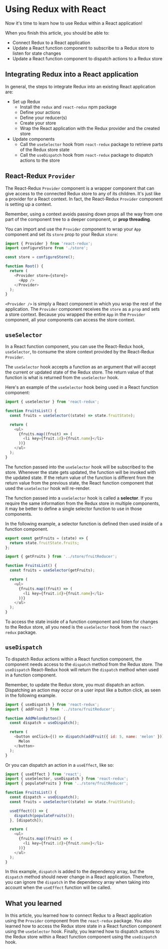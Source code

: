 # Using Redux with React

Now it's time to learn how to use Redux within a React application!

When you finish this article, you should be able to:

- Connect Redux to a React application
- Update a React function component to subscribe to a Redux store to listen for
  state changes
- Update a React function component to dispatch actions to a Redux store

## Integrating Redux into a React application

In general, the steps to integrate Redux into an existing React application are:

- Set up Redux
  - Install the `redux` and `react-redux` npm package
  - Define your actions
  - Define your reducer(s)
  - Create your store
  - Wrap the React application with the Redux provider and the created store
- Update components
  - Call the `useSelector` hook from `react-redux` package to retrieve parts of
    the Redux store state
  - Call the `useDispatch` hook from `react-redux` package to dispatch actions
    to the store

## React-Redux `Provider`

The React-Redux `Provider` component is a wrapper component that can give access
to the connected Redux store to any of its children. It's just like a provider
for a React context. In fact, the React-Redux `Provider` component is setting
up a context.

Remember, using a context avoids passing down props all the way from one part of
the component tree to a deeper component, or **prop threading**.

You can import and use the `Provider` component to wrap your `App` component and
set its `store` prop to your Redux `store`:

```js
import { Provider } from 'react-redux';
import configureStore from './store';

const store = configureStore();

function Root() {
  return (
    <Provider store={store}>
      <App />
    </Provider>
  );
}
```

`<Provider />` is simply a React component in which you wrap the rest of the
application. The `Provider` component receives the `store` as a `prop` and sets
a store context. Because you wrapped the entire `App` in the `Provider`
component, all your components can access the store context.

## `useSelector`

In a React function component, you can use the React-Redux hook, `useSelector`,
to consume the store context provided by the React-Redux `Provider`.

The `useSelector` hook accepts a function as an argument that will accept the
current or updated state of the Redux store. The return value of that function
is what is returned from the `useSelector` hook.

Here's an example of the `useSelector` hook being used in a React function
component:

```js
import { useSelector } from 'react-redux';

function FruitsList() {
  const fruits = useSelector((state) => state.fruitState);

  return (
    <ul>
      {fruits.map((fruit) => (
        <li key={fruit.id}>{fruit.name}</li>
      ))}
    </ul>
  );
}
```

The function passed into the `useSelector` hook will be subscribed to the store.
Whenever the state gets updated, the function will be invoked with the updated
state. If the return value of the function is different from the return value
from the previous state, the React function component that used the
`useSelector` hook will re-render.

The function passed into a `useSelector` hook is called a **selector**. If you
require the same information from the Redux store in multiple components, it may
be better to define a single selector function to use in those components.

In the following example, a selector function is defined then used inside of a
function component.

```js
export const getFruits = (state) => {
  return state.fruitState.fruits;
};
```

```js
import { getFruits } from '../store/fruitReducer';

function FruitsList() {
  const fruits = useSelector(getFruits);

  return (
    <ul>
      {fruits.map((fruit) => (
        <li key={fruit.id}>{fruit.name}</li>
      ))}
    </ul>
  );
}
```

To access the state inside of a function component and listen for changes to the
Redux store, all you need is the `useSelector` hook from the `react-redux`
package.

## `useDispatch`

To dispatch Redux actions within a React function component, the component needs
access to the `dispatch` method from the Redux store. The `useDispatch`
React-Redux hook will return the `dispatch` method when used in a function
component.

Remember, to update the Redux store, you must dispatch an action. Dispatching
an action may occur on a user input like a button click, as seen in the
following example.

```js
import { useDispatch } from 'react-redux';
import { addFruit } from '../store/fruitReducer';

function AddMelonButton() {
  const dispatch = useDispatch();

  return (
    <button onClick={() => dispatch(addFruit({ id: 5, name: 'melon' }))}>
      Melon
    </button>
  );
}
```

Or you can dispatch an action in a `useEffect`, like so:

```js
import { useEffect } from 'react';
import { useSelector, useDispatch } from 'react-redux';
import { populateFruits } from '../store/fruitReducer';

function FruitsList() {
  const dispatch = useDispatch();
  const fruits = useSelector((state) => state.fruitState);

  useEffect(() => {
    dispatch(populateFruits());
  }, [dispatch]);

  return (
    <ul>
      {fruits.map((fruit) => (
        <li key={fruit.id}>{fruit.name}</li>
      ))}
    </ul>
  );
}
```

In this example, `dispatch` is added to the dependency array, but the `dispatch`
method should never change in a React application. Therefore, you can ignore
the `dispatch` in the dependency array when taking into account when the
`useEffect` function will be called.

## What you learned

In this article, you learned how to connect Redux to a React application using
the `Provider` component from the `react-redux` package. You also learned how to
access the Redux store state in a React function component using the
`useSelector` hook. Finally, you learned how to dispatch actions to the Redux
store within a React function component using the `useDispatch` hook.

[react-redux]: https://react-redux.js.org/
